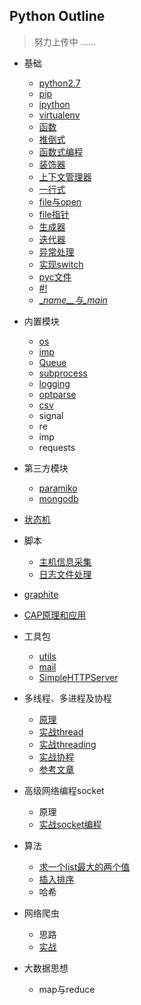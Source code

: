 ## Python Outline
> 努力上传中 ......

- 基础
    -  [python2.7](./basic/python2.7.md)
    -  [pip](./basic/pip.md)
    -  [ipython](./basic/ipython.md)
    -  [virtualenv](./basic/virtualenv_doc.md)
    -  [函数](./basic/function_doc.md)
    -  [推倒式](./basic/analytical_doc.md)
    -  [函数式编程](./basic/function_program_doc.md)
    -  [装饰器](./basic/decorate_doc.md)
    -  [上下文管理器](./basic/context_manager_doc.md)
    -  [一行式](./basic/oneline_doc.md)
    -  [file与open](./basic/file.md)
    -  [file指针](./basic/file_pos_doc.md)
    -  [生成器](./basic/generator_doc.md)
    -  [迭代器](./basic/iterators_doc.md)
    -  [异常处理](./basic/exception_doc.md)
    -  [实现switch](./basic/switch_doc.md)
    -  [pyc文件](./basic/pyc_doc.md)
    -  [#!](./basic/shebang_doc.md)
    -  [\__name__与\__main__](./basic/name_main_doc.md)

- 内置模块
    - [os](./builtin_module/os_doc.md)
    - [imp](./builtin_module/imp_doc.md)
    - [Queue](./builtin_module/queue_doc.md)
    - [subprocess](./builtin_module/subprocess_doc.md)
    - [logging](./builtin_module/logging_doc.md)
    - [optparse](http://467754239.blog.51cto.com/4878013/1619323)
    - [csv](./builtin_module/csv_doc.md)
    - signal
    - re 
    - imp
    - requests

- 第三方模块
    - [paramiko](http://467754239.blog.51cto.com/4878013/1619166)
    - [mongodb](http://467754239.blog.51cto.com/4878013/1692088)

- [状态机](./state_machine/doc_01.md)

- 脚本
    - [主机信息采集](./scripts/moniItems_doc.md)
    - [日志文件处理](./scripts/handle_log.md)

- [graphite](http://467754239.blog.51cto.com/4878013/1626736)

- [CAP原理和应用](./cap/cap_doc.md)

- 工具包
    - [utils](./tools/db_utils)
    - [mail](./tools/mail)
    - [SimpleHTTPServer](https://docs.python.org/2/library/simplehttpserver.html)

- 多线程、多进程及协程 
    - [原理](./concurrent_programming/principle.md)
    - [实战thread](./concurrent_programming/thread.md)
    - [实战threading](./concurrent_programming/threading.md)
    - [实战协程](./concurrent_programming/gevent.md) 
    - [参考文章](./concurrent_programming/reference_doc.md)

- 高级网络编程socket
    -  原理
    -  [实战socket编程](./socket/socket_doc.md)

- 算法 
    -  [求一个list最大的两个值](./algorithm/list_sort.md)
    -  [插入排序](./algorithm/insert_list_sorted_doc.md)
    -  哈希

- 网络爬虫
    - 思路
    - [实战](./web_spider/web_spider_doc.md)

- 大数据思想 
    -  map与reduce

